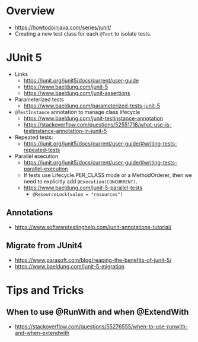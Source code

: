 # Overview

- https://howtodoinjava.com/series/junit/
- Creating a new test class for each `@Test` to isolate tests.

# JUnit 5

- Links
    + https://junit.org/junit5/docs/current/user-guide
    + https://www.baeldung.com/junit-5
    + https://www.baeldung.com/junit-assertions
- Parameterized tests
    + https://www.baeldung.com/parameterized-tests-junit-5
- `@TestInstance` annotation to manage class lifecycle
    + https://www.baeldung.com/junit-testinstance-annotation
    + https://stackoverflow.com/questions/52551718/what-use-is-testinstance-annotation-in-junit-5
- Repeated tests:
    + https://junit.org/junit5/docs/current/user-guide/#writing-tests-repeated-tests
- Parallel execution
    + https://junit.org/junit5/docs/current/user-guide/#writing-tests-parallel-execution
    + If tests use Lifecycle.PER_CLASS mode or a MethodOrderer, then we
      need to explicitly add `@Execution(CONCURRENT)`.
    + https://www.baeldung.com/junit-5-parallel-tests
        * `@ResourceLock(value = "resources")`

## Annotations

- https://www.softwaretestinghelp.com/junit-annotations-tutorial/


## Migrate from JUnit4

- https://www.parasoft.com/blog/reaping-the-benefits-of-junit-5/
- https://www.baeldung.com/junit-5-migration

# Tips and Tricks

## When to use @RunWith and when @ExtendWith

- https://stackoverflow.com/questions/55276555/when-to-use-runwith-and-when-extendwith

